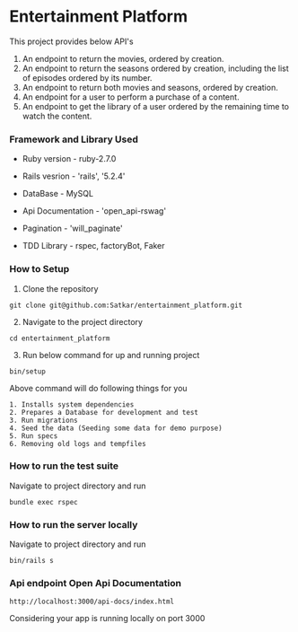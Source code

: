 # Entertainment Platform
This project provides below API's 
1. An endpoint to return the movies, ordered by creation.
2. An endpoint to return the seasons ordered by creation, including the list of episodes ordered by its number. 
3. An endpoint to return both movies and seasons, ordered by creation.
4. An endpoint for a user to perform a purchase of a content.
5. An endpoint to get the library of a user ordered by the remaining time to watch the content.


### Framework and Library Used

* Ruby version - ruby-2.7.0

* Rails vesrion - 'rails', '5.2.4'

* DataBase - MySQL

* Api Documentation - 'open_api-rswag'

* Pagination - 'will_paginate'

* TDD Library - rspec, factoryBot, Faker

### How to Setup 
1. Clone the repository 
 ```
 git clone git@github.com:Satkar/entertainment_platform.git
 ```
2. Navigate to the project directory
 ```
 cd entertainment_platform
 ```
3. Run below command for up and running project 
 ```
 bin/setup
 ```
  Above command will do following things for you
   ```
   1. Installs system dependencies
   2. Prepares a Database for development and test
   3. Run migrations
   4. Seed the data (Seeding some data for demo purpose)
   5. Run specs
   6. Removing old logs and tempfiles
   ```

### How to run the test suite
 Navigate to project directory and run
 ```
 bundle exec rspec
 ```
  
### How to run the server locally
 Navigate to project directory and run 
 ```
 bin/rails s
 ```

### Api endpoint Open Api Documentation 
  ```
  http://localhost:3000/api-docs/index.html
  ``` 
  Considering your app is running locally on port 3000  
